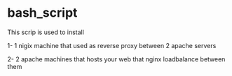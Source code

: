 # bash_script


This scrip is used to install


  1- 1 nigix machine that used as reverse proxy between 2 apache servers 
  
  
  2- 2 apache machines that hosts your web that nginx loadbalance between them 
